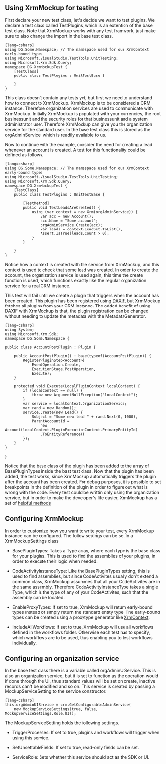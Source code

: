 Using XrmMockup for testing
---------------------------
First declare your new test class, let's decide we want to test plugins. 
We declare a test class called TestPlugins, which is an extention of the base test class. 
Note that XrmMockup works with any test framwork, just make sure to also change the import in the base test class.

	[lang=csharp]
	using DG.Some.Namespace; // The namespace used for our XrmContext early-bound types
	using Microsoft.VisualStudio.TestTools.UnitTesting;
	using Microsoft.Xrm.Sdk.Query;
	namespace DG.XrmMockupTest {
		[TestClass]
		public class TestPlugins : UnitTestBase {

		}
	}

This class doesn't contain any tests yet, but first we need to understand how to connect to XrmMockup.
XrmMockup is to be considered a CRM instance. Therefore organization services are used to communicate with XrmMockup.
Initially XrmMockup is populated with your currencies, the root businessunit and the security roles for that businessunit and
a system administrator user. Therefore XrmMockup can give you the organization service for the standard user. In the base test
class this is stored as the orgAdminService, which is readily available to us.


Now to continue with the example, consider the need for creating a lead whenever an account is created. A test
for this functionality could be defined as follows.

	[lang=csharp]
	using DG.Some.Namespace; // The namespace used for our XrmContext early-bound types
	using Microsoft.VisualStudio.TestTools.UnitTesting;
	using Microsoft.Xrm.Sdk.Query;
	namespace DG.XrmMockupTest {
		[TestClass]
		public class TestPlugins : UnitTestBase {

			[TestMethod]
			public void TestLeadsAreCreated() {
				using (var context = new Xrm(orgAdminService)) {
					var acc = new Account();
					acc.Name = "Some account";
					orgAdminService.Create(acc);
					var leads = context.LeadSet.ToList();
					Assert.IsTrue(leads.Count > 0);
				}
			}

		}
	}
	
Notice how a context is created with the service from XrmMockup, and this context
is used to check that some lead was created. In order to create the account, the 
organization service is used again, this time the create function is used, which functions
exactly like the regular organization service for a real CRM instance.


This test will fail until we create a plugin that triggers when the account has been created. This
plugin has been registered using [DAXIF](http://delegateas.github.io/Delegate.Daxif/), but XrmMockup fetches
all plugins from your CRM instance. The added benefit of using DAXIF with XrmMockup is that, the plugin registration
can be changed without needing to update the metadata with the MetadataGenerator.

	[lang=csharp]
    using System;
    using Microsoft.Xrm.Sdk;
	namespace DG.Some.Namespace {

    public class AccountPostPlugin : Plugin {

        public AccountPostPlugin() : base(typeof(AccountPostPlugin)) {
            RegisterPluginStep<Account>(
                EventOperation.Create,
                ExecutionStage.PostOperation,
                Execute);
        }

        protected void Execute(LocalPluginContext localContext) {
            if (localContext == null) {
                throw new ArgumentNullException("localContext");
            }
            var service = localContext.OrganizationService;
            var rand = new Random();
            service.Create(new Lead() {
                Subject = "Some new lead " + rand.Next(0, 1000),
                ParentAccountId = 
					new Account(localContext.PluginExecutionContext.PrimaryEntityId)
					.ToEntityReference()
            });
        }
    }
}

Notice that the base class of the plugin has been added to the array of BasePluginTypes inside the bast test class. Now that
the plugin has been added, the test works, since XrmMockup automatically triggers the plugin after the account has been created.
For debug purposes, it is possible to set breakpoints in the definition of the plugin in order to figure out what is wrong with the code.
Every test could be writtin only using the organization service, but in order to make the developer's life easier, XrmMockup has a set
of [helpful methods](mockupreference.html)


Configuring XrmMockup
---------------------
In order to customize how you want to write your test, every XrmMockup instance can be configured.
The follow settings can be set in a XrmMockupSettings class

* BasePluginTypes: Takes a Type array, where each type is the base class for your plugins. 
This is used to find the assemblies of your plugins, in order to execute their logic when needed.

* CodeActivityInstanceType: Like the BasePluginTypes setting, this is used to find assemblies, but since
CodeActivites usually don't extend a common class, XrmMockup assummes that all your CodeActivites are in the same assembly.
Therefore CodeActivityInstanceType takes a single Type, which is the type of any of your CodeActivites, such that the assembly can be located.

* EnableProxyTypes: If set to true, XrmMockup will return early-bound types instead of simply return the standard entity type. The early-bound
types can be created using a proxytype generator like [XrmContext](http://delegateas.github.io/Delegate.XrmContext/).

* IncludeAllWorkflows: If set to true, XrmMockup will use all workflows defined in the workflows folder. Otherwise each test has to specify, which workflows
are to be used, thus enabling you to test workflows individually.


Configuring an organization service
-----------------------------------
In the base test class there is a variable called orgAdminUIService. This is also an 
organization service, but it is set to function as the operation would if done through the UI, 
thus standard values will be set on create, inactive records can't be modified and so on. This service
is created by passing a MockupServiceSetting to the service constructor.

	[lang=csharp]
	this.orgAdminUIService = crm.GetConfigurableAdminService(
		new MockupServiceSettings(true, false, MockupServiceSettings.Role.UI));

The MockupServiceSetting holds the following settings.

* TriggerProcesses: If set to true, plugins and workflows will trigger when using this service.

* SetUnsettableFields: If set to true, read-only fields can be set.

* ServiceRole: Sets whether this service should act as the SDK or UI.

